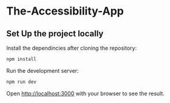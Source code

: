 # The-Accessibility-App

## Set Up the project locally

Install the dependincies after cloning the repository:

```bash
npm install
```

Run the development server:

```bash
npm run dev
```

Open [http://localhost:3000](http://localhost:3000) with your browser to see the result.
